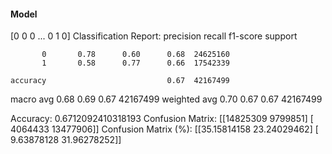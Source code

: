 #### Model
[0 0 0 ... 0 1 0]
Classification Report:
              precision    recall  f1-score   support

           0       0.78      0.60      0.68  24625160
           1       0.58      0.77      0.66  17542339

    accuracy                           0.67  42167499
   macro avg       0.68      0.69      0.67  42167499
weighted avg       0.70      0.67      0.67  42167499

Accuracy: 0.6712092410318193
Confusion Matrix:
[[14825309  9799851]
 [ 4064433 13477906]]
Confusion Matrix (%):
[[35.15814158 23.24029462]
 [ 9.63878128 31.96278252]]
